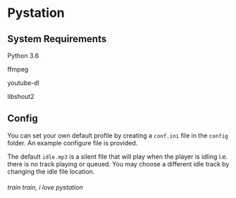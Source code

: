 # Pystation

## System Requirements

Python 3.6

ffmpeg

youtube-dl

libshout2

## Config
You can set your own default profile by creating a `conf.ini` file in the `config` folder. An example configure file is 
provided.

The default `idle.mp3` is a silent file that will play when the player is idling i.e. there is no track playing or 
queued. You may choose a different idle track by changing the idle file location.



###### train train, i love pystation
